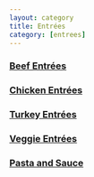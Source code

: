 ```yaml
---
layout: category
title: Entrées
category: [entrees]
---
```


<h3><a class="post-link" href="/categories/entrees/beef_entress">Beef Entrées</a></h3>
<h3><a class="post-link" href="/categories/entrees/chicken_entrees">Chicken Entrées</a></h3>
<h3><a class="post-link" href="/categories/entrees/turkey_entrees">Turkey Entrées</a></h3>
<h3><a class="post-link" href="/categories/entrees/veggie_entrees">Veggie Entrées</a></h3>
<h3><a class="post-link" href="/categories/entrees/pasta_and_sauce">Pasta and Sauce</a></h3>

